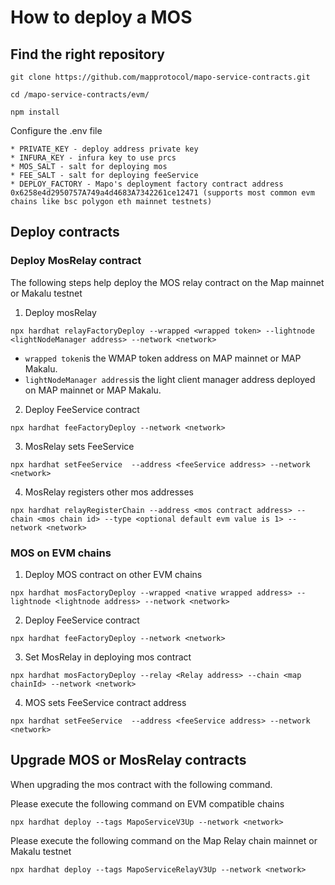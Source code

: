 # How to deploy a MOS

## Find the right repository

```
git clone https://github.com/mapprotocol/mapo-service-contracts.git

cd /mapo-service-contracts/evm/

npm install
```

Configure the .env file

```
* PRIVATE_KEY - deploy address private key
* INFURA_KEY - infura key to use prcs
* MOS_SALT - salt for deploying mos
* FEE_SALT - salt for deploying feeService
* DEPLOY_FACTORY - Mapo's deployment factory contract address 0x6258e4d2950757A749a4d4683A7342261ce12471 (supports most common evm chains like bsc polygon eth mainnet testnets)
```

## Deploy contracts

### Deploy MosRelay contract

The following steps help deploy the MOS relay contract on the Map mainnet or Makalu testnet

1. Deploy mosRelay

```
npx hardhat relayFactoryDeploy --wrapped <wrapped token> --lightnode <lightNodeManager address> --network <network>
```

- `wrapped token`is the WMAP token address on MAP mainnet or MAP Makalu.
- `lightNodeManager address`is the light client manager address deployed on MAP mainnet or MAP Makalu.

2. Deploy FeeService contract

```
npx hardhat feeFactoryDeploy --network <network>
```

3. MosRelay sets FeeService

```
npx hardhat setFeeService  --address <feeService address> --network <network>
```

4. MosRelay registers other mos addresses

```
npx hardhat relayRegisterChain --address <mos contract address> --chain <mos chain id> --type <optional default evm value is 1> --network <network>
```

### MOS on EVM chains

1. Deploy MOS contract on other EVM chains

```
npx hardhat mosFactoryDeploy --wrapped <native wrapped address> --lightnode <lightnode address> --network <network>
```

2. Deploy FeeService contract

```
npx hardhat feeFactoryDeploy --network <network>
```

3. Set MosRelay in deploying mos contract

```
npx hardhat mosFactoryDeploy --relay <Relay address> --chain <map chainId> --network <network>
```

4. MOS sets FeeService contract address

```
npx hardhat setFeeService  --address <feeService address> --network <network>
```



## Upgrade MOS or MosRelay contracts

When upgrading the mos contract with the following command.

Please execute the following command on EVM compatible chains

```
npx hardhat deploy --tags MapoServiceV3Up --network <network>
```

Please execute the following command on the Map Relay chain mainnet or Makalu testnet

```
npx hardhat deploy --tags MapoServiceRelayV3Up --network <network>
```

